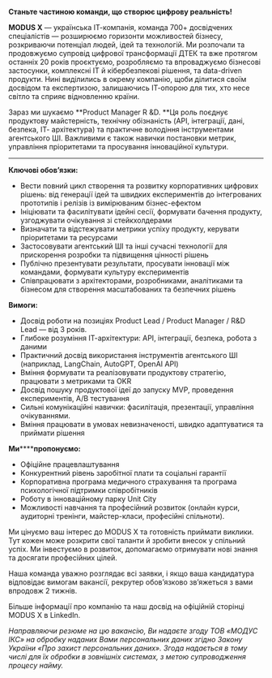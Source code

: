 **Станьте частиною команди, що створює цифрову реальність!**  
  
**MODUS X** — українська ІТ-компанія, команда 700+ досвідчених спеціалістів —
розширюємо горизонти можливостей бізнесу, розкриваючи потенціал людей, ідей та
технологій. Ми розпочали та продовжуємо супровід цифрової трансформації ДТЕК
та вже протягом останніх 20 років проєктуємо, розробляємо та впроваджуємо
бізнесові застосунки, комплексні ІТ й кібербезпекові рішення, та data-driven
продукти. Нині виділились в окрему компанію, щоби ділитися своїм досвідом та
експертизою, залишаючись ІТ-опорою для тих, хто несе світло та сприяє
відновленню країни.

Зараз ми шукаємо **Product Manager R &D. **Ця роль поєднує продуктову
майстерність, технічну обізнаність (API, інтеграції, дані, безпека, ІТ-
архітектура) та практичне володіння інструментами агентського ШІ. Важливими є
також навички постановки метрик, управління пріоритетами та просування
інноваційної культури.

****

**Ключові обов’язки:**

  * Вести повний цикл створення та розвитку корпоративних цифрових рішень: від генерації ідей та швидких експериментів до інтегрованих прототипів і релізів із вимірюваним бізнес-ефектом
  * Ініціювати та фасилітувати ідейні сесії, формувати бачення продукту, узгоджувати очікування зі стейкхолдерами
  * Визначати та відстежувати метрики успіху продукту, керувати пріоритетами та ресурсами
  * Застосовувати агентський ШІ та інші сучасні технології для прискорення розробки та підвищення цінності рішень
  * Публічно презентувати результати, просувати інновації між командами, формувати культуру експериментів
  * Співпрацювати з архітекторами, розробниками, аналітиками та бізнесом для створення масштабованих та безпечних рішень

**Вимоги:**

  * Досвід роботи на позиціях Product Lead / Product Manager / R&D Lead — від 3 років.
  * Глибоке розуміння ІТ-архітектури: API, інтеграції, безпека, робота з даними
  * Практичний досвід використання інструментів агентського ШІ (наприклад, LangChain, AutoGPT, OpenAI API)
  * Вміння формувати та реалізовувати продуктову стратегію, працювати з метриками та OKR
  * Досвід пошуку продуктової ідеї до запуску MVP, проведення експериментів, A/B тестування
  * Сильні комунікаційні навички: фасилітація, презентації, управління очікуваннями.
  * Вміння працювати в умовах невизначеності, швидко адаптуватися та приймати рішення

**Ми********пропонуємо:**

  * Офіційне працевлаштування
  * Kонкурентний рівень заробітної плати та соціальні гарантії
  * Корпоративна програма медичного страхування та програма психологічної підтримки співробітників
  * Роботу в інноваційному парку Unit City
  * Можливості навчання та професійний розвиток (онлайн курси, аудиторні тренінги, майстер-класи, професійні спільноти).

Ми цінуємо ваш інтерес до MODUS X та готовність приймати виклики. Тут кожен
може розкрити свої таланти й зробити внесок у спільний успіх. Ми інвестуємо в
розвиток, допомагаємо отримувати нові знання та досягати професійних цілей.

Наша команда уважно розглядає всі заявки, і якщо ваша кандидатура відповідає
вимогам вакансії, рекрутер обов’язково зв’яжеться з вами впродовж 2 тижнів.

Більше інформації про компанію та наш досвід на офіційній сторінці MODUS X в
LinkedIn.

_Направляючи резюме на цю вакансію, Ви надаєте згоду ТОВ «МОДУС ІКС» на
обробку наданих Вами персональних даних згідно Закону України «Про захист
персональних даних». Згода надається в тому числі для їх обробки в зовнішніх
системах, з метою супроводження процесу найму._
